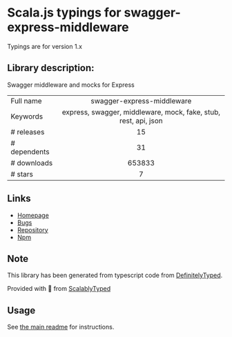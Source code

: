 
# Scala.js typings for swagger-express-middleware

Typings are for version 1.x

## Library description:
Swagger middleware and mocks for Express

|                    |                 |
| ------------------ | :-------------: |
| Full name          | swagger-express-middleware |
| Keywords           | express, swagger, middleware, mock, fake, stub, rest, api, json |
| # releases         | 15 |
| # dependents       | 31 |
| # downloads        | 653833 |
| # stars            | 7 |

## Links
- [Homepage](https://apitools.dev/swagger-express-middleware/)
- [Bugs](https://github.com/APIDevTools/swagger-express-middleware/issues)
- [Repository](https://github.com/APIDevTools/swagger-express-middleware)
- [Npm](https://www.npmjs.com/package/swagger-express-middleware)
    


## Note
This library has been generated from typescript code from [DefinitelyTyped](https://definitelytyped.org).

Provided with :purple_heart: from [ScalablyTyped](https://github.com/oyvindberg/ScalablyTyped)

## Usage
See [the main readme](../../readme.md) for instructions.


